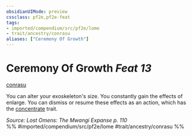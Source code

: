 ```yaml
---
obsidianUIMode: preview
cssclass: pf2e,pf2e-feat
tags:
- imported/compendium/src/pf2e/lome
- trait/ancestry/conrasu
aliases: ["Ceremony Of Growth"]
---
```

# Ceremony Of Growth  *Feat 13*  
[conrasu](conrasu-loag.md)  


You can alter your exoskeleton's size. You constantly gain the effects of enlarge. You can dismiss or resume these effects as an action, which has the [concentrate](concentrate.md) trait.

*Source: Lost Omens: The Mwangi Expanse p. 110*  
%% #imported/compendium/src/pf2e/lome #trait/ancestry/conrasu %%